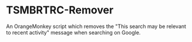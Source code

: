 # TSMBRTRC-Remover
An OrangeMonkey script which removes the "This search may be relevant to recent activity" message when searching on Google.
